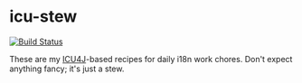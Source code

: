 # icu-stew
[![Build Status](https://travis-ci.org/shervinafshar/icu-stew.svg?branch=master)](https://travis-ci.org/shervinafshar/icu-stew)

These are my [ICU4J](http://www.icu-project.org)-based recipes for daily i18n work chores. Don't expect anything fancy; it's just a stew.
